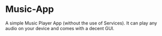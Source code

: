 # Music-App
A simple Music Player App (without the use of Services). It can play any audio on your device and comes with a decent GUI. 
